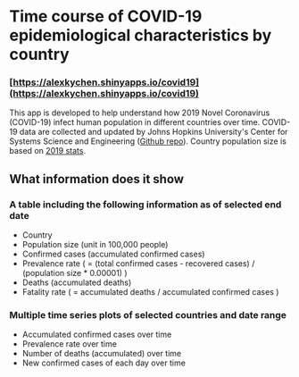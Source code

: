 # Time course of COVID-19 epidemiological characteristics by country

### [https://alexkychen.shinyapps.io/covid19](https://alexkychen.shinyapps.io/covid19)

This app is developed to help understand how 2019 Novel Coronavirus (COVID-19) infect human population in different countries over time. COVID-19 data are collected and updated by Johns Hopkins University's Center for Systems Science and Engineering ([Github repo](https://github.com/CSSEGISandData/COVID-19)). Country population size is based on [2019 stats](https://worldpopulationreview.com/). 

## What information does it show

### A table including the following information as of selected end date

- Country
- Population size (unit in 100,000 people)
- Confirmed cases (accumulated confirmed cases)
- Prevalence rate ( = (total confirmed cases - recovered cases) / (population size * 0.00001) )
- Deaths (accumulated deaths)
- Fatality rate ( = accumulated deaths / accumulated confirmed cases )

### Multiple time series plots of selected countries and date range 

- Accumulated confirmed cases over time
- Prevalence rate over time
- Number of deaths (accumulated) over time
- New confirmed cases of each day over time 


